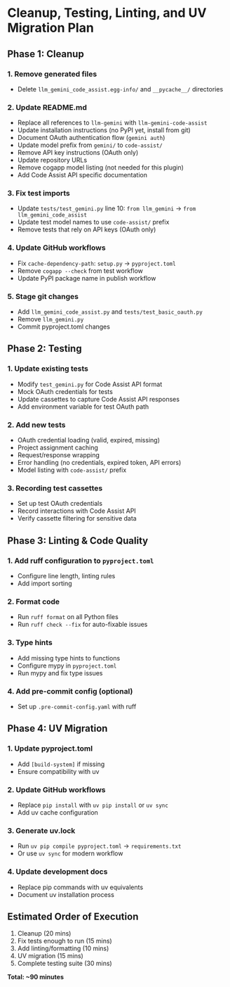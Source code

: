 # Cleanup, Testing, Linting, and UV Migration Plan

## Phase 1: Cleanup

### 1. Remove generated files
- Delete `llm_gemini_code_assist.egg-info/` and `__pycache__/` directories

### 2. Update README.md
- Replace all references to `llm-gemini` with `llm-gemini-code-assist`
- Update installation instructions (no PyPI yet, install from git)
- Document OAuth authentication flow (`gemini auth`)
- Update model prefix from `gemini/` to `code-assist/`
- Remove API key instructions (OAuth only)
- Update repository URLs
- Remove cogapp model listing (not needed for this plugin)
- Add Code Assist API specific documentation

### 3. Fix test imports
- Update `tests/test_gemini.py` line 10: `from llm_gemini` → `from llm_gemini_code_assist`
- Update test model names to use `code-assist/` prefix
- Remove tests that rely on API keys (OAuth only)

### 4. Update GitHub workflows
- Fix `cache-dependency-path`: `setup.py` → `pyproject.toml`
- Remove `cogapp --check` from test workflow
- Update PyPI package name in publish workflow

### 5. Stage git changes
- Add `llm_gemini_code_assist.py` and `tests/test_basic_oauth.py`
- Remove `llm_gemini.py`
- Commit pyproject.toml changes

## Phase 2: Testing

### 1. Update existing tests
- Modify `test_gemini.py` for Code Assist API format
- Mock OAuth credentials for tests
- Update cassettes to capture Code Assist API responses
- Add environment variable for test OAuth path

### 2. Add new tests
- OAuth credential loading (valid, expired, missing)
- Project assignment caching
- Request/response wrapping
- Error handling (no credentials, expired token, API errors)
- Model listing with `code-assist/` prefix

### 3. Recording test cassettes
- Set up test OAuth credentials
- Record interactions with Code Assist API
- Verify cassette filtering for sensitive data

## Phase 3: Linting & Code Quality

### 1. Add ruff configuration to `pyproject.toml`
- Configure line length, linting rules
- Add import sorting

### 2. Format code
- Run `ruff format` on all Python files
- Run `ruff check --fix` for auto-fixable issues

### 3. Type hints
- Add missing type hints to functions
- Configure mypy in `pyproject.toml`
- Run mypy and fix type issues

### 4. Add pre-commit config (optional)
- Set up `.pre-commit-config.yaml` with ruff

## Phase 4: UV Migration

### 1. Update pyproject.toml
- Add `[build-system]` if missing
- Ensure compatibility with uv

### 2. Update GitHub workflows
- Replace `pip install` with `uv pip install` or `uv sync`
- Add uv cache configuration

### 3. Generate uv.lock
- Run `uv pip compile pyproject.toml` → `requirements.txt`
- Or use `uv sync` for modern workflow

### 4. Update development docs
- Replace pip commands with uv equivalents
- Document uv installation process

## Estimated Order of Execution

1. Cleanup (20 mins)
2. Fix tests enough to run (15 mins)
3. Add linting/formatting (10 mins)
4. UV migration (15 mins)
5. Complete testing suite (30 mins)

**Total: ~90 minutes**
